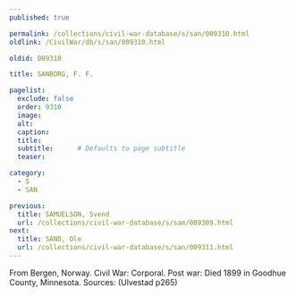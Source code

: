 ```yaml
---
published: true

permalink: /collections/civil-war-database/s/san/009310.html
oldlink: /CivilWar/db/s/san/009310.html

oldid: 009310

title: SANBORG, F. F.

pagelist:
  exclude: false
  order: 9310
  image: 
  alt:
  caption:
  title:
  subtitle:      # Defaults to page subtitle
  teaser:

category: 
  - S 
  - SAN

previous:
  title: SAMUELSON, Svend
  url: /collections/civil-war-database/s/sam/009309.html  
next:
  title: SAND, Ole
  url: /collections/civil-war-database/s/san/009311.html   
---
```

From Bergen, Norway. Civil War: Corporal. Post war: Died 1899 in Goodhue County, Minnesota. Sources: (Ulvestad p265)